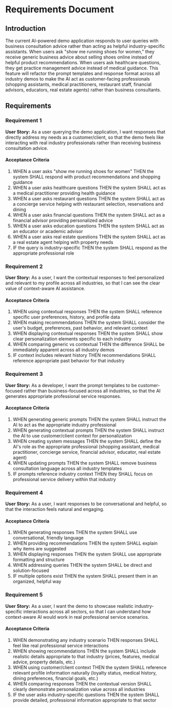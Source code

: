 # Requirements Document

## Introduction

The current AI-powered demo application responds to user queries with business consultation advice rather than acting as helpful industry-specific assistants. When users ask "show me running shoes for women," they receive generic business advice about selling shoes online instead of helpful product recommendations. When users ask healthcare questions, they get practice management advice instead of medical guidance. This feature will refactor the prompt templates and response format across all industry demos to make the AI act as customer-facing professionals (shopping assistants, medical practitioners, restaurant staff, financial advisors, educators, real estate agents) rather than business consultants.

## Requirements

### Requirement 1

**User Story:** As a user querying the demo application, I want responses that directly address my needs as a customer/client, so that the demo feels like interacting with real industry professionals rather than receiving business consultation advice.

#### Acceptance Criteria

1. WHEN a user asks "show me running shoes for women" THEN the system SHALL respond with product recommendations and shopping guidance
2. WHEN a user asks healthcare questions THEN the system SHALL act as a medical practitioner providing health guidance
3. WHEN a user asks restaurant questions THEN the system SHALL act as a concierge service helping with restaurant selection, reservations and dining
4. WHEN a user asks financial questions THEN the system SHALL act as a financial advisor providing personalized advice
5. WHEN a user asks education questions THEN the system SHALL act as an educator or academic advisor
6. WHEN a user asks real estate questions THEN the system SHALL act as a real estate agent helping with property needs
7. IF the query is industry-specific THEN the system SHALL respond as the appropriate professional role

### Requirement 2

**User Story:** As a user, I want the contextual responses to feel personalized and relevant to my profile across all industries, so that I can see the clear value of context-aware AI assistance.

#### Acceptance Criteria

1. WHEN using contextual responses THEN the system SHALL reference specific user preferences, history, and profile data
2. WHEN making recommendations THEN the system SHALL consider the user's budget, preferences, past behavior, and relevant context
3. WHEN displaying contextual responses THEN the system SHALL show clear personalization elements specific to each industry
4. WHEN comparing generic vs contextual THEN the difference SHALL be immediately apparent across all industry demos
5. IF context includes relevant history THEN recommendations SHALL reference appropriate past behavior for that industry

### Requirement 3

**User Story:** As a developer, I want the prompt templates to be customer-focused rather than business-focused across all industries, so that the AI generates appropriate professional service responses.

#### Acceptance Criteria

1. WHEN generating generic prompts THEN the system SHALL instruct the AI to act as the appropriate industry professional
2. WHEN generating contextual prompts THEN the system SHALL instruct the AI to use customer/client context for personalization
3. WHEN creating system messages THEN the system SHALL define the AI's role as the appropriate professional (shopping assistant, medical practitioner, concierge service, financial advisor, educator, real estate agent)
4. WHEN updating prompts THEN the system SHALL remove business consultation language across all industry templates
5. IF prompts reference industry context THEN they SHALL focus on professional service delivery within that industry

### Requirement 4

**User Story:** As a user, I want responses to be conversational and helpful, so that the interaction feels natural and engaging.

#### Acceptance Criteria

1. WHEN generating responses THEN the system SHALL use conversational, friendly language
2. WHEN providing recommendations THEN the system SHALL explain why items are suggested
3. WHEN displaying responses THEN the system SHALL use appropriate formatting and structure
4. WHEN addressing queries THEN the system SHALL be direct and solution-focused
5. IF multiple options exist THEN the system SHALL present them in an organized, helpful way

### Requirement 5

**User Story:** As a user, I want the demo to showcase realistic industry-specific interactions across all sectors, so that I can understand how context-aware AI would work in real professional service scenarios.

#### Acceptance Criteria

1. WHEN demonstrating any industry scenario THEN responses SHALL feel like real professional service interactions
2. WHEN showing recommendations THEN the system SHALL include realistic details appropriate to that industry (prices, features, medical advice, property details, etc.)
3. WHEN using customer/client context THEN the system SHALL reference relevant profile information naturally (loyalty status, medical history, dining preferences, financial goals, etc.)
4. WHEN comparing responses THEN the contextual version SHALL clearly demonstrate personalization value across all industries
5. IF the user asks industry-specific questions THEN the system SHALL provide detailed, professional information appropriate to that sector
